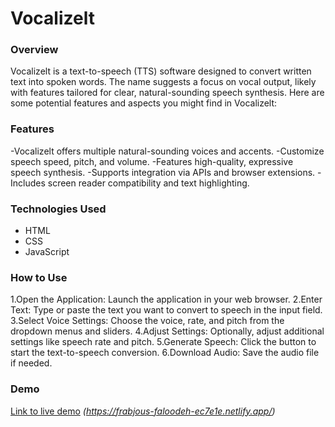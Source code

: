# Vocalizelt
### Overview
Vocalizelt is a text-to-speech (TTS) software designed to convert written text into spoken words. The name suggests a focus on vocal output, likely with features tailored for clear, natural-sounding speech synthesis. Here are some potential features and aspects you might find in Vocalizelt:

### Features
-Vocalizelt offers multiple natural-sounding voices and accents.
-Customize speech speed, pitch, and volume.
-Features high-quality, expressive speech synthesis.
-Supports integration via APIs and browser extensions.
-Includes screen reader compatibility and text highlighting.

### Technologies Used

- HTML
- CSS
- JavaScript

### How to Use

1.Open the Application: Launch the application in your web browser.
2.Enter Text: Type or paste the text you want to convert to speech in the input field.
3.Select Voice Settings: Choose the voice, rate, and pitch from the dropdown menus and sliders.
4.Adjust Settings: Optionally, adjust additional settings like speech rate and pitch.
5.Generate Speech: Click the button to start the text-to-speech conversion.
6.Download Audio: Save the audio file if needed.






### Demo

[Link to live demo](#) _(https://frabjous-faloodeh-ec7e1e.netlify.app/)_
